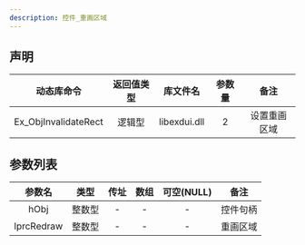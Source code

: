 ```yaml
---
description: 控件_重画区域
---
```





## 声明

|      动态库命令      | 返回值类型 |   库文件名   | 参数量 |     备注     |
| :------------------: | :--------: | :----------: | :----: | :----------: |
| Ex_ObjInvalidateRect |   逻辑型   | libexdui.dll |   2    | 设置重画区域 |

## 参数列表

|   参数名   |  类型  | 传址 | 数组 | 可空(NULL) |   备注   |
| :--------: | :----: | :--: | :--: | :--------: | :------: |
|    hObj    | 整数型 |  -   |  -   |     -      | 控件句柄 |
| lprcRedraw | 整数型 |  -   |  -   |     -      | 重画区域 |





